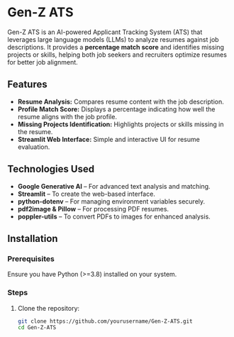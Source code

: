# Gen-Z ATS

Gen-Z ATS is an AI-powered Applicant Tracking System (ATS) that leverages large language models (LLMs) to analyze resumes against job descriptions. It provides a **percentage match score** and identifies missing projects or skills, helping both job seekers and recruiters optimize resumes for better job alignment.

## Features
- **Resume Analysis:** Compares resume content with the job description.
- **Profile Match Score:** Displays a percentage indicating how well the resume aligns with the job profile.
- **Missing Projects Identification:** Highlights projects or skills missing in the resume.
- **Streamlit Web Interface:** Simple and interactive UI for resume evaluation.

## Technologies Used
- **Google Generative AI** – For advanced text analysis and matching.
- **Streamlit** – To create the web-based interface.
- **python-dotenv** – For managing environment variables securely.
- **pdf2image & Pillow** – For processing PDF resumes.
- **poppler-utils** – To convert PDFs to images for enhanced analysis.

## Installation
### Prerequisites
Ensure you have Python (>=3.8) installed on your system.

### Steps
1. Clone the repository:
   ```sh
   git clone https://github.com/yourusername/Gen-Z-ATS.git
   cd Gen-Z-ATS
